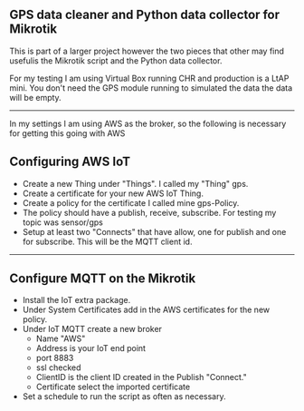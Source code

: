 ## GPS data cleaner and Python data collector for Mikrotik
This is part of a larger project however the two pieces that other may find usefulis the Mikrotik script and the Python data collector. 

For my testing I am using Virtual Box running CHR and production is a LtAP mini.
You don't need the GPS module running to simulated the data the data will be empty.

---
In my settings I am using AWS as the broker, so the following is necessary for getting this going with AWS
## Configuring AWS IoT
- Create a new Thing under "Things". I called my "Thing" gps.
- Create a certificate for your new AWS IoT Thing.
- Create a policy for the certificate I called mine gps-Policy.
- The policy should have a publish, receive, subscribe. For testing my topic was sensor/gps
- Setup at least two "Connects" that have allow, one for publish and one for subscribe. This will be the MQTT client id.
---
## Configure MQTT on the Mikrotik
- Install the IoT extra package.
- Under System Certificates add in the AWS certificates for the new policy.
- Under IoT MQTT create a new broker
    - Name "AWS"
    - Address is your IoT end point
    - port 8883
    - ssl checked
    - ClientID is the client ID created in the Publish "Connect."
    - Certificate select the imported certificate
- Set a schedule to run the script as often as necessary.
